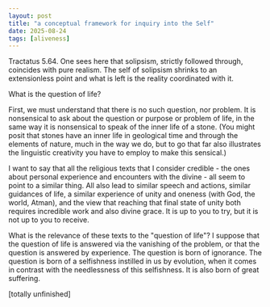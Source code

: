 ```yaml
---
layout: post
title: "a conceptual framework for inquiry into the Self"
date: 2025-08-24
tags: [aliveness]
---
```


Tractatus 5.64. One sees here that solipsism, strictly followed through, coincides with pure realism. The self of solipsism shrinks to an extensionless point and what is left is the reality coordinated with it.

What is the question of life?

First, we must understand that there is no such question, nor problem. It is nonsensical to ask about the question or purpose or problem of life, in the same way it is nonsensical to speak of the inner life of a stone. (You might posit that stones have an inner life in geological time and through the elements of nature, much in the way we do, but to go that far also illustrates the linguistic creativity you have to employ to make this sensical.)

I want to say that all the religious texts that I consider credible - the ones about personal experience and encounters with the divine - all seem to point to a similar thing. All also lead to similar speech and actions, similar guidances of life, a similar experience of unity and oneness (with God, the world, Atman), and the view that reaching that final state of unity both requires incredible work and also divine grace. It is up to you to try, but it is not up to you to receive. 

What is the relevance of these texts to the "question of life"? I suppose that the question of life is answered via the vanishing of the problem, or that the question is answered by experience. The question is born of ignorance. The question is born of a selfishness instilled in us by evolution, when it comes in contrast with the needlessness of this selfishness. It is also born of great suffering. 

[totally unfinished]